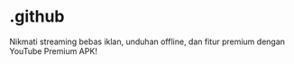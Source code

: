 # .github
Nikmati streaming bebas iklan, unduhan offline, dan fitur premium dengan YouTube Premium APK!
